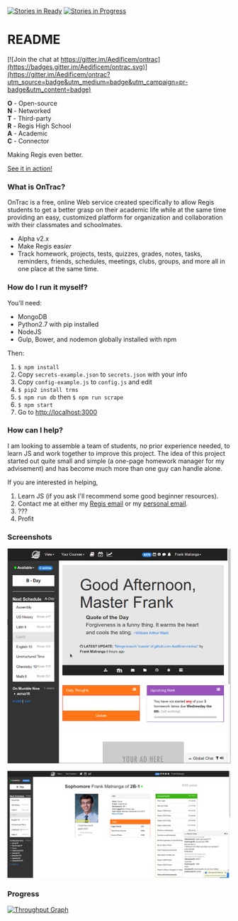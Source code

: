 [![Stories in Ready](https://badge.waffle.io/Aedificem/ontrac.png?label=ready&title=Ready)](https://waffle.io/Aedificem/ontrac)
[![Stories in Progress](https://badge.waffle.io/Aedificem/ontrac.svg?label=In%20Progress&title=In%20Progress)](http://waffle.io/Aedificem/ontrac)

# README #

[![Join the chat at https://gitter.im/Aedificem/ontrac](https://badges.gitter.im/Aedificem/ontrac.svg)](https://gitter.im/Aedificem/ontrac?utm_source=badge&utm_medium=badge&utm_campaign=pr-badge&utm_content=badge)

**O** - Open-source <br>
**N** - Networked <br>
**T** - Third-party <br>
**R** - Regis High School <br>
**A** - Academic <br>
**C** - Connector <br>

Making Regis even better.

[See it in action!](http://www.getontrac.info/)

### What is OnTrac? ###

OnTrac is a free, online Web service created specifically to
allow Regis students to get a better grasp on their academic
life while at the same time providing an easy, customized
platform for organization and collaboration with their
classmates and schoolmates.

* Alpha v2.x
* Make Regis eas*ier*
* Track homework, projects, tests, quizzes, grades, notes, tasks, reminders, friends, schedules, meetings, clubs, groups, and more all in one place at the same time.


### How do I run it myself? ###

You'll need:
* MongoDB
* Python2.7 with pip installed
* NodeJS
* Gulp, Bower, and nodemon globally installed with npm

Then:

1. ```$ npm install ```
2. Copy ```secrets-example.json``` to ```secrets.json``` with your info
3. Copy ```config-example.js``` to ```config.js``` and edit
4. ```$ pip2 install trms```
5. ```$ npm run db``` then ```$ npm run scrape```
6. ```$ npm start```
7. Go to [http://localhost:3000](http://localhost:3000)

### How can I help? ###

I am looking to assemble a team of students, no prior experience needed, to learn JS and work together to improve this project. The idea of this project started out quite small and simple (a one-page homework manager for my advisement) and has become much more than one guy can handle alone.

If you are interested in helping,

1. Learn JS (if you ask I'll recommend some good beginner resources).
2. Contact me at either my [Regis email](mailto:fmatranga18@regis.org) or my [personal email](mailto:thefrankmatranga@gmail.com).
3. ???
4. Profit

### Screenshots ###

![A typical OnTrac homepage!](/client/public/images/screenshots/homepage.png)

![A profile page!](/client/public/images/screenshots/profile.png)

### Progress ###
[![Throughput Graph](https://graphs.waffle.io/Aedificem/ontrac/throughput.svg)](https://waffle.io/Aedificem/ontrac/metrics)
